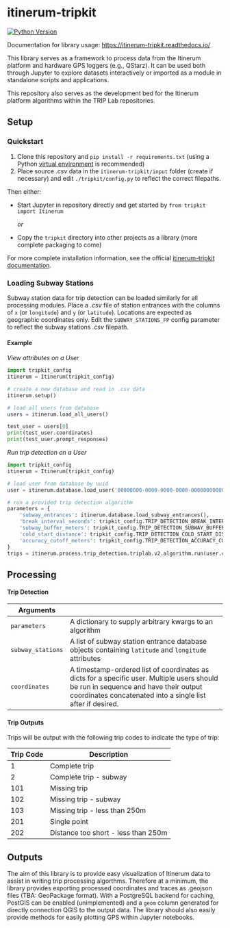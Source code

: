 # itinerum-tripkit

[![Python Version](https://img.shields.io/badge/Python-3.6%7C3.7-blue.svg?style=flat-square)]()

Documentation for library usage: https://itinerum-tripkit.readthedocs.io/

This library serves as a framework to process data from the Itinerum platform and hardware GPS loggers (e.g., QStarz). It can be used both through Jupyter to explore datasets interactively or imported as a module in standalone scripts and applications.

This repository also serves as the development bed for the Itinerum platform algorithms within the TRIP Lab repositories. 

## Setup

### Quickstart

1. Clone this repository and `pip install -r requirements.txt` (using a Python [virtual environment](https://docs.python.org/3/library/venv.html) is recommended)
2. Place source *.csv* data in the `itinerum-tripkit/input` folder (create if necessary) and edit `./tripkit/config.py` to reflect the correct filepaths.

Then either:

 - Start Jupyter in repository directly and get started by `from tripkit import Itinerum`

   *or*

 - Copy the `tripkit` directory into other projects as a library (more complete packaging to come)

For more complete installation information, see the official [itinerum-tripkit documentation](https://itinerum-tripkit.readthedocs.io/en/stable/usage/installation.html).


### Loading Subway Stations

Subway station data for trip detection can be loaded similarly for all processing modules. Place a *.csv* file of station entrances with the columns of `x` (or `longitude`) and `y` (or `latitude`). Locations are expected as geographic coordinates only. Edit the `SUBWAY_STATIONS_FP` config parameter to reflect the subway stations *.csv* filepath.

#### Example

*View attributes on a User*

```python
import tripkit_config
itinerum = Itinerum(tripkit_config)

# create a new database and read in .csv data
itinerum.setup()

# load all users from database
users = itinerum.load_all_users()

test_user = users[0]
print(test_user.coordinates)
print(test_user.prompt_responses)
```

*Run trip detection on a User*

```python
import tripkit_config
itinerum = Itinerum(tripkit_config)

# load user from database by uuid
user = itinerum.database.load_user('00000000-0000-0000-0000-000000000000')

# run a provided trip detection algorithm
parameters = {
    'subway_entrances': itinerum.database.load_subway_entrances(),
    'break_interval_seconds': tripkit_config.TRIP_DETECTION_BREAK_INTERVAL_SECONDS,
    'subway_buffer_meters': tripkit_config.TRIP_DETECTION_SUBWAY_BUFFER_METERS,
    'cold_start_distance': tripkit_config.TRIP_DETECTION_COLD_START_DISTANCE_METERS,
    'accuracy_cutoff_meters': tripkit_config.TRIP_DETECTION_ACCURACY_CUTOFF_METERS
}
trips = itinerum.process.trip_detection.triplab.v2.algorithm.run(user.coordinates, parameters)
```

## Processing

#### Trip Detection

| Arguments         |                                                              |
| ----------------- | ------------------------------------------------------------ |
| `parameters`      | A dictionary to supply arbitrary kwargs to an algorithm      |
| `subway_stations` | A list of subway station entrance database objects containing `latitude` and `longitude` attributes |
| `coordinates`     | A timestamp-ordered list of coordinates as dicts for a specific user. Multiple users should be run in sequence and have their output coordinates concatenated into a single list after if desired. |

#### Trip Outputs

Trips will be output with the following trip codes to indicate the type of trip:

| Trip Code | Description                         |
| --------- | ----------------------------------- |
| 1         | Complete trip                       |
| 2         | Complete trip - subway              |
| 101       | Missing trip                        |
| 102       | Missing trip - subway               |
| 103       | Missing trip - less than 250m       |
| 201       | Single point                        |
| 202       | Distance too short - less than 250m |


## Outputs
The aim of this library is to provide easy visualization of Itinerum data to assist in writing trip processing algorthms. Therefore at a minimum, the library provides exporting processed coordinates and traces as .geojson files (TBA: GeoPackage format). With a PostgreSQL backend for caching, PostGIS can be enabled (unimplemented) and a `geom` column generated for directly connection QGIS to the output data. The library should also easily provide methods for easily plotting GPS within Jupyter notebooks.
